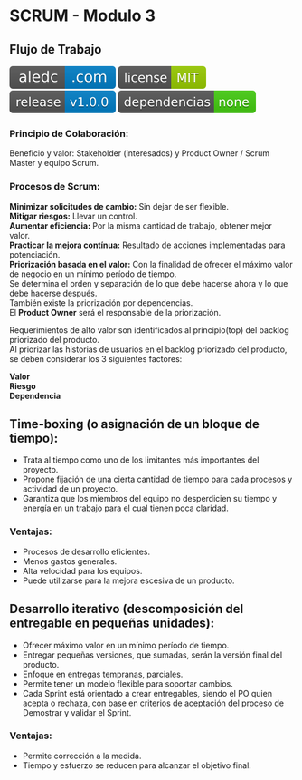 # SCRUM - Modulo 3
## Flujo de Trabajo

[![aledc.com](https://github.com/aledc7/Scrum-Certification/blob/master/recursos/aledc.com.svg)](https://aledc.com)
[![License](https://github.com/aledc7/Scrum-Certification/blob/master/recursos/mit-license.svg)](https://aledc.com)
[![GitHub release](https://github.com/aledc7/Scrum-Certification/blob/master/recursos/release.svg)](https://aledc.com)
[![Dependencies](https://github.com/aledc7/Scrum-Certification/blob/master/recursos/dependencias-none.svg)](https://aledc.com)


### Principio de Colaboración:

Beneficio y valor:
Stakeholder (interesados) y Product Owner / Scrum Master y equipo Scrum.

### Procesos de Scrum:

__Minimizar solicitudes de cambio:__ Sin dejar de ser flexible.   
__Mitigar riesgos:__ Llevar un control.   
__Aumentar eficiencia:__ Por la misma cantidad de trabajo, obtener mejor valor.   
__Practicar la mejora contínua:__ Resultado de acciones implementadas para potenciación.   
__Priorización basada en el valor:__
Con la finalidad de ofrecer el máximo valor de negocio en un mínimo período de tiempo.    
Se determina el orden y separación de lo que debe hacerse ahora y lo que debe hacerse después.   
También existe la priorización por dependencias.   
El __Product Owner__ será el responsable de la priorización.   

Requerimientos de alto valor son identificados al principio(top) del backlog priorizado del producto.   
Al priorizar las historias de usuarios en el backlog priorizado del producto, se deben considerar los 3 siguientes factores:

__Valor__   
__Riesgo__   
__Dependencia__    


## Time-boxing (o asignación de un bloque de tiempo):
- Trata al tiempo como uno de los limitantes más importantes del proyecto.   
- Propone fijación de una cierta cantidad de tiempo para cada procesos y actividad de un proyecto.   
- Garantiza que los miembros del equipo no desperdicien su tiempo y energía en un trabajo para el cual tienen poca claridad.   

### Ventajas:

- Procesos de desarrollo eficientes.   
- Menos gastos generales.   
- Alta velocidad para los equipos.   
- Puede utilizarse para la mejora escesiva de un producto.   

## Desarrollo iterativo (descomposición del entregable en pequeñas unidades):
- Ofrecer máximo valor en un mínimo período de tiempo.  
- Entregar pequeñas versiones, que sumadas, serán la versión final del producto.  
- Enfoque en entregas tempranas, parciales.  
- Permite tener un modelo flexible para soportar cambios. 
- Cada Sprint está orientado a crear entregables, siendo el PO quien acepta o rechaza, con base en criterios de aceptación del proceso de Demostrar y validar el Sprint.  

### Ventajas:

- Permite corrección a la medida.   
- Tiempo y esfuerzo se reducen para alcanzar el objetivo final.   
